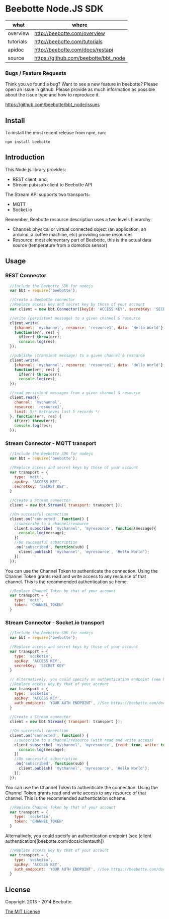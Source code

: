 Beebotte Node.JS SDK
====================

| what          | where                                  |
|---------------|----------------------------------------|
| overview      | http://beebotte.com/overview           |
| tutorials     | http://beebotte.com/tutorials          |
| apidoc        | http://beebotte.com/docs/restapi       |
| source        | https://github.com/beebotte/bbt_node   |

### Bugs / Feature Requests

Think you.ve found a bug? Want to see a new feature in beebotte? Please open an
issue in github. Please provide as much information as possible about the issue type and how to reproduce it.

  https://github.com/beebotte/bbt_node/issues

## Install

To install the most recent release from npm, run:

    npm install beebotte

## Introduction

This Node.js library provides: 
* REST client, and,
* Stream pub/sub client to Beebotte API

The Stream API supports two transports:
* MQTT
* Socket.io

Remember, Beebotte resource description uses a two levels hierarchy:
  - Channel: physical or virtual connected object (an application, an arduino, a coffee machine, etc) providing some resources
  - Resource: most elementary part of Beebotte, this is the actual data source (temperature from a domotics sensor)

## Usage

### REST Connector

```javascript
  //Include the Beebotte SDK for nodejs
  var bbt = require('beebotte');

  //Create a Beebotte connector
  //Replace access key and secret key by those of your account
  var client = new bbt.Connector({keyId: 'ACCESS KEY', secretKey: 'SECRET KEY'});

  //write (persistent message) to a given channel & resource
  client.write(
    {channel: 'mychannel', resource: 'resource1', data: 'Hello World'},
    function(err, res) {
      if(err) throw(err);
      console.log(res);
  });

  //publishe (transient message) to a given channel & resource
  client.write(
    {channel: 'mychannel', resource: 'resource1', data: 'Hello World'},
    function(err, res) {
      if(err) throw(err);
      console.log(res);
  });

  //read persistent messages from a given channel & resource
  client.read({
    channel: 'mychannel',
    resource: 'resource1', 
    limit: 5/* Retrieves last 5 records */
  }, function(err, res) {
    if(err) throw(err);
    console.log(res);
  });
```

### Stream Connector - MQTT transport

```javascript
  //Include the Beebotte SDK for nodejs
  var bbt = require('beebotte');

  //Replace access and secret keys by those of your account
  var transport = {
    type: 'mqtt',
    apiKey: 'ACCESS KEY', 
    secretKey: 'SECRET KEY',
  }
  
  //Create a Stream connector
  client = new bbt.Stream({ transport: transport });

  //On successful connection
  client.on('connected', function() {
    //subscribe to a channel/resource 
    client.subscribe( 'mychannel', 'myresource', function(message){
      console.log(message);
    })
    //On successful subscription
    .on('subscribed', function(sub) {
      client.publish( 'mychannel', 'myresource', 'Hello World');
    });
  });
```

You can use the Channel Token to authenticate the connection. Using the Channel Token grants read and write access to any resource of that channel. This is the recommended authentication sc
heme.
```javascript
  //Replace Channel Token by that of your account
  var transport = {
    type: 'mqtt',
    token: 'CHANNEL_TOKEN'
  }
```

### Stream Connector - Socket.io transport

```javascript
  //Include the Beebotte SDK for nodejs
  var bbt = require('beebotte');

  //Replace access and secret keys by those of your account
  var transport = {
    type: 'socketio',
    apiKey: 'ACCESS KEY',
    secretKey: 'SECRET KEY'
  }

  // Alternatively, you could specify an authentication endpoint (see beebotte.com/docs/clientauth)
  //Replace access key by that of your account
  var transport = {
    type: 'socketio',
    apiKey: 'ACCESS KEY', 
    auth_endpoint: 'YOUR AUTH ENDPOINT', //See https://beebotte.com/docs/clientauth 
  }
  
  //Create a Stream connector
  client = new bbt.Stream({ transport: transport });

  //On successful connection
  client.on('connected', function() {
    //subscribe to a channel/resource (with read and write access)
    client.subscribe( 'mychannel', 'myresource', {read: true, write: true}, function(message){
      console.log(message);
    })
    //On successful subscription
    .on('subscribed', function(sub) {
      client.publish( 'mychannel', 'myresource', 'Hello World');
    });
  });
```

You can use the Channel Token to authenticate the connection. Using the Channel Token grants read and write access to any resource of that channel. This is the recommended authentication scheme.
```javascript
  //Replace Channel Token by that of your account
  var transport = {
    type: 'socketio',
    token: 'CHANNEL_TOKEN'
  }
```

Alternatively, you could specify an authentication endpoint (see (client authentication)[beebotte.com/docs/clientauth])
```javascript
  //Replace access key by that of your account
  var transport = {
    type: 'socketio',
    apiKey: 'ACCESS KEY',
    auth_endpoint: 'YOUR AUTH ENDPOINT', //See https://beebotte.com/docs/clientauth
  }
```

## License
Copyright 2013 - 2014 Beebotte.

[The MIT License](http://opensource.org/licenses/MIT)
